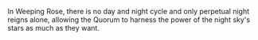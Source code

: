 In Weeping Rose, there is no day and night cycle and only perpetual night reigns alone, allowing the Quorum to harness the power of the night sky's stars as much as they want.